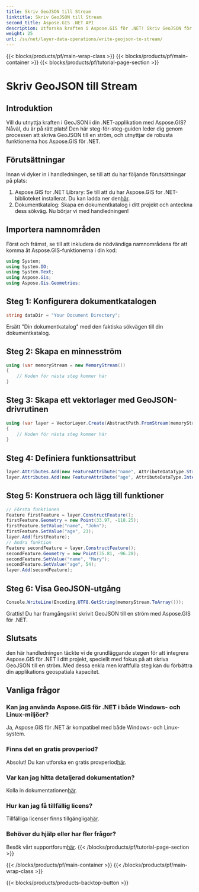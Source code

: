 ```yaml
---
title: Skriv GeoJSON till Stream
linktitle: Skriv GeoJSON till Stream
second_title: Aspose.GIS .NET API
description: Utforska kraften i Aspose.GIS för .NET! Skriv GeoJSON för att streama utan ansträngning. Ladda ner nu för sömlös geospatial integration.
weight: 25
url: /sv/net/layer-data-operations/write-geojson-to-stream/
---
```


{{< blocks/products/pf/main-wrap-class >}}
{{< blocks/products/pf/main-container >}}
{{< blocks/products/pf/tutorial-page-section >}}

# Skriv GeoJSON till Stream

## Introduktion
Vill du utnyttja kraften i GeoJSON i din .NET-applikation med Aspose.GIS? Nåväl, du är på rätt plats! Den här steg-för-steg-guiden leder dig genom processen att skriva GeoJSON till en ström, och utnyttjar de robusta funktionerna hos Aspose.GIS för .NET.
## Förutsättningar
Innan vi dyker in i handledningen, se till att du har följande förutsättningar på plats:
1. Aspose.GIS for .NET Library: Se till att du har Aspose.GIS for .NET-biblioteket installerat. Du kan ladda ner den[här](https://releases.aspose.com/gis/net/).
2. Dokumentkatalog: Skapa en dokumentkatalog i ditt projekt och anteckna dess sökväg.
Nu börjar vi med handledningen!
## Importera namnområden
Först och främst, se till att inkludera de nödvändiga namnområdena för att komma åt Aspose.GIS-funktionerna i din kod:
```csharp
using System;
using System.IO;
using System.Text;
using Aspose.Gis;
using Aspose.Gis.Geometries;
```
## Steg 1: Konfigurera dokumentkatalogen
```csharp
string dataDir = "Your Document Directory";
```
Ersätt "Din dokumentkatalog" med den faktiska sökvägen till din dokumentkatalog.
## Steg 2: Skapa en minnesström
```csharp
using (var memoryStream = new MemoryStream())
{
    // Koden för nästa steg kommer här
}
```
## Steg 3: Skapa ett vektorlager med GeoJSON-drivrutinen
```csharp
using (var layer = VectorLayer.Create(AbstractPath.FromStream(memoryStream), Drivers.GeoJson))
{
    // Koden för nästa steg kommer här
}
```
## Steg 4: Definiera funktionsattribut
```csharp
layer.Attributes.Add(new FeatureAttribute("name", AttributeDataType.String));
layer.Attributes.Add(new FeatureAttribute("age", AttributeDataType.Integer));
```
## Steg 5: Konstruera och lägg till funktioner
```csharp
// Första funktionen
Feature firstFeature = layer.ConstructFeature();
firstFeature.Geometry = new Point(33.97, -118.25);
firstFeature.SetValue("name", "John");
firstFeature.SetValue("age", 23);
layer.Add(firstFeature);
// Andra funktion
Feature secondFeature = layer.ConstructFeature();
secondFeature.Geometry = new Point(35.81, -96.28);
secondFeature.SetValue("name", "Mary");
secondFeature.SetValue("age", 54);
layer.Add(secondFeature);
```
## Steg 6: Visa GeoJSON-utgång
```csharp
Console.WriteLine(Encoding.UTF8.GetString(memoryStream.ToArray()));
```
Grattis! Du har framgångsrikt skrivit GeoJSON till en ström med Aspose.GIS för .NET.
## Slutsats
den här handledningen täckte vi de grundläggande stegen för att integrera Aspose.GIS för .NET i ditt projekt, speciellt med fokus på att skriva GeoJSON till en ström. Med dessa enkla men kraftfulla steg kan du förbättra din applikations geospatiala kapacitet.
## Vanliga frågor
### Kan jag använda Aspose.GIS för .NET i både Windows- och Linux-miljöer?
Ja, Aspose.GIS för .NET är kompatibel med både Windows- och Linux-system.
### Finns det en gratis provperiod?
 Absolut! Du kan utforska en gratis provperiod[här](https://releases.aspose.com/).
### Var kan jag hitta detaljerad dokumentation?
 Kolla in dokumentationen[här](https://reference.aspose.com/gis/net/).
### Hur kan jag få tillfällig licens?
 Tillfälliga licenser finns tillgängliga[här](https://purchase.aspose.com/temporary-license/).
### Behöver du hjälp eller har fler frågor?
 Besök vårt supportforum[här](https://forum.aspose.com/c/gis/33).
{{< /blocks/products/pf/tutorial-page-section >}}

{{< /blocks/products/pf/main-container >}}
{{< /blocks/products/pf/main-wrap-class >}}

{{< blocks/products/products-backtop-button >}}
